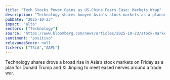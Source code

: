 ```yaml
---
title: "Tech Stocks Power Gains as US-China Fears Ease: Markets Wrap"
description: "Technology shares buoyed Asia's stock markets as a planned meeting between Trump and Xi eased trade war concerns."
pubDate: "2025-10-23"
impact: "alto"
sectors: ["Technology"]
source: "https://www.bloomberg.com/news/articles/2025-10-23/stock-market-today-dow-s-p-live-updates"
sentiment: "positivo"
relevanceScore: null
tickers: ["TSLA","AAPL"]
---
```


Technology shares drove a broad rise in Asia’s stock markets on Friday as a plan for Donald Trump and Xi Jinping to meet eased nerves around a trade war.
